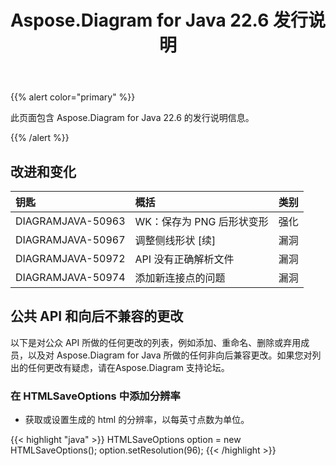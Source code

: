 ﻿---
title: Aspose.Diagram for Java 22.6 发行说明
type: docs
weight: 22
url: /zh/java/aspose-diagram-for-java-22-6-release-notes/
---
{{% alert color="primary" %}}

此页面包含 Aspose.Diagram for Java 22.6 的发行说明信息。

{{% /alert %}}
## **改进和变化**  ##

|**钥匙**|**概括**|**类别**|
|:- |:- |:- |
|DIAGRAMJAVA-50963|WK：保存为 PNG 后形状变形|强化|
|DIAGRAMJAVA-50967|调整侧线形状 [续]|漏洞|
|DIAGRAMJAVA-50972|API 没有正确解析文件|漏洞|
|DIAGRAMJAVA-50974|添加新连接点的问题|漏洞|

## **公共 API 和向后不兼容的更改**
以下是对公众 API 所做的任何更改的列表，例如添加、重命名、删除或弃用成员，以及对 Aspose.Diagram for Java 所做的任何非向后兼容更改。如果您对列出的任何更改有疑虑，请在Aspose.Diagram 支持论坛。

### **在 HTMLSaveOptions 中添加分辨率**
- 获取或设置生成的 html 的分辨率，以每英寸点数为单位。

{{< highlight "java" >}}
HTMLSaveOptions option = new HTMLSaveOptions();
option.setResolution(96);
{{< /highlight >}}
